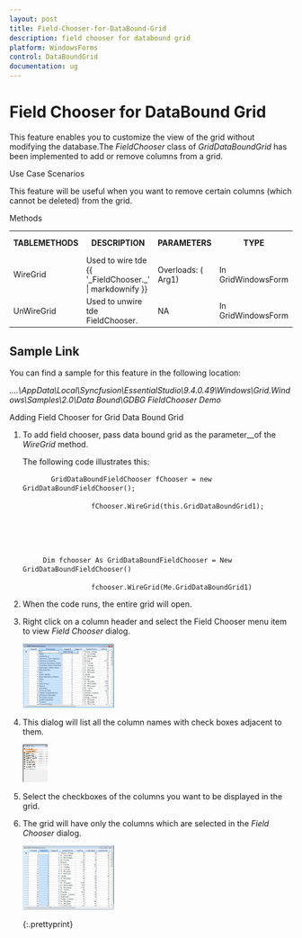 ```yaml
---
layout: post
title: Field-Chooser-for-DataBound-Grid
description: field chooser for databound grid 
platform: WindowsForms
control: DataBoundGrid
documentation: ug
---
```


# Field Chooser for DataBound Grid 

This feature enables you to customize the view of the grid without modifying the database.The _FieldChooser_ class of _GridDataBoundGrid_ has been implemented to add or remove columns from a grid. 

Use Case Scenarios

This feature will be useful when you want to remove certain columns (which cannot be deleted) from the grid.

Methods


<table>
<tr>
<th>
TABLEMETHODS </th><th>
DESCRIPTION </th><th>
PARAMETERS </th><th>
TYPE </th><th>
RETURN TYPE </th><th>
REFERENCE LINKS </th></tr>
<tr>
<td>
WireGrid </td><td>
Used to wire tde {{ '_FieldChooser._' | markdownify }}</td><td>
Overloads:  ( Arg1) </td><td>
In GridWindowsForm </td><td>
Example: GridDataboundGrid1.WireGrid(GridDataboundGrid). </td><td>
NA</td></tr>
<tr>
<td>
UnWireGrid </td><td>
Used to unwire tde FieldChooser.</td><td>
NA</td><td>
In GridWindowsForm </td><td>
Example: GridDataboundGrid1.Unwired(). </td><td>
NA</td></tr>
</table>


## Sample Link

You can find a sample for this feature in the following location: 

_..\..\AppData\Local\Syncfusion\EssentialStudio\9.4.0.49\Windows\Grid.Windows\Samples\2.0\Data Bound\GDBG FieldChooser Demo_

Adding Field Chooser for Grid Data Bound Grid

1. To add field chooser, pass data bound grid as the parameter__of the _WireGrid_ method.

   The following code illustrates this:





			  GridDataBoundFieldChooser fChooser = new GridDataBoundFieldChooser();

			            fChooser.WireGrid(this.GridDataBoundGrid1);





			Dim fchooser As GridDataBoundFieldChooser = New GridDataBoundFieldChooser()

			            fchooser.WireGrid(Me.GridDataBoundGrid1)





2. When the code runs, the entire grid will open.
3. Right click on a column header and select the Field Chooser menu item to view _Field Chooser_ dialog.

   ![](Field-Chooser-for-DataBound-Grid_images/Field-Chooser-for-DataBound-Grid_img1.png) 



4. This dialog will list all the column names with check boxes adjacent to them.

   ![](Field-Chooser-for-DataBound-Grid_images/Field-Chooser-for-DataBound-Grid_img2.png) 



5. Select the checkboxes of the columns you want to be displayed in the grid.
6. The grid will have only the columns which are selected in the _Field Chooser_ dialog.

   ![](Field-Chooser-for-DataBound-Grid_images/Field-Chooser-for-DataBound-Grid_img3.png) 


   {:.prettyprint}
